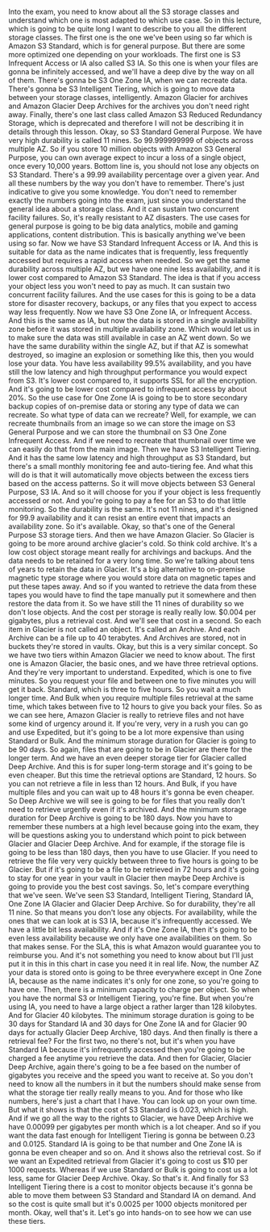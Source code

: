 
<v Narrator>Into the exam, you need to know</v>
about all the S3 storage classes
and understand which one is most adapted to which use case.
So in this lecture, which is going to be quite long
I want to describe to you all the different storage classes.
The first one is the one we've been using so far
which is Amazon S3 Standard, which is for general purpose.
But there are some more optimized one
depending on your workloads.
The first one is S3 Infrequent Access
or IA
also called S3 IA.
So this one is when your files
are gonna be infinitely accessed,
and we'll have a deep dive by the way on all of them.
There's gonna be S3 One Zone IA,
when we can recreate data.
There's gonna be S3 Intelligent Tiering,
which is going to move data
between your storage classes, intelligently.
Amazon Glacier for archives
and Amazon Glacier Deep Archives
for the archives you don't need right away.
Finally, there's one last class
called Amazon S3 Reduced Redundancy Storage,
which is deprecated
and therefore I will not be describing it
in details through this lesson.
Okay, so S3 Standard General Purpose.
We have very high durability is called 11 nines.
So 99.999999999
of objects across multiple AZ.
So if you store 10 million objects
with Amazon S3 General Purpose,
you can own average expect
to incur a loss of a single object, once every 10,000 years.
Bottom line is,
you should not lose any objects on S3 Standard.
There's a 99.99 availability percentage over a given year.
And all these numbers by the way you don't have to remember.
There's just indicative to give you some knowledge.
You don't need to remember exactly
the numbers going into the exam,
just since you understand
the general idea about a storage class.
And it can sustain two concurrent facility failures.
So, it's really resistant to AZ disasters.
The use cases for general purpose
is going to be big data analytics,
mobile and gaming applications, content distribution.
This is basically anything we've been using so far.
Now we have S3 Standard Infrequent Access or IA.
And this is suitable for data as the name indicates
that is frequently, less frequently accessed
but requires a rapid access when needed.
So we get the same durability
across multiple AZ,
but we have one nine less availability,
and it is lower cost compared to Amazon S3 Standard.
The idea is that if you access your object less
you won't need to pay as much.
It can sustain two concurrent facility failures.
And the use cases for this is going to be a data store
for disaster recovery, backups,
or any files that you expect to access way less frequently.
Now we have S3 One Zone IA, or Infrequent Access.
And this is the same as IA,
but now the data is stored in a single availability zone
before it was stored in multiple availability zone.
Which would let us in to make sure
the data was still available in case an AZ went down.
So we have the same durability within the single AZ,
but if that AZ is somewhat destroyed,
so imagine an explosion or something like this,
then you would lose your data.
You have less availability 99.5% availability,
and you have still the low latency
and high throughput performance
you would expect from S3.
It's lower cost compared to, it supports SSL
for all the encryption.
And it's going to be lower cost compared
to infrequent access by about 20%.
So the use case for One Zone IA
is going to be to store secondary backup copies
of on-premise data
or storing any type of data we can recreate.
So what type of data can we recreate?
Well, for example, we can recreate thumbnails from an image
so we can store the image on S3 General Purpose
and we can store the thumbnail
on S3 One Zone Infrequent Access.
And if we need to recreate that thumbnail over time
we can easily do that from the main image.
Then we have S3 Intelligent Tiering.
And it has the same low latency and high throughput
as S3 Standard,
but there's a small monthly monitoring fee
and auto-tiering fee.
And what this will do
is that it will automatically move objects
between the excess tiers based on the access patterns.
So it will move objects between S3 General Purpose, S3 IA.
And so it will choose for you
if your object is less frequently accessed or not.
And you're going to pay a fee
for an S3 to do that little monitoring.
So the durability is the same.
It's not 11 nines,
and it's designed for 99.9 availability
and it can resist an entire event
that impacts an availability zone.
So it's available.
Okay, so that's one of the General Purpose S3 storage tiers.
And then we have Amazon Glacier.
So Glacier is going to be more
around archive glacier's cold.
So think cold archive.
It's a low cost object storage
meant really for archivings and backups.
And the data needs to be retained for a very long time.
So we're talking about tens of years
to retain the data in Glacier.
It's a big alternative to on-premise magnetic type storage
where you would store data
on magnetic tapes and put these tapes away.
And so if you wanted to retrieve the data from these tapes
you would have to find the tape manually
put it somewhere and then restore the data from it.
So we have still the 11 nines of durability
so we don't lose objects.
And the cost per storage is really really low.
$0.004 per gigabytes, plus a retrieval cost.
And we'll see that cost in a second.
So each item in Glacier is not called an object.
It's called an Archive.
And each Archive can be a file up to 40 terabytes.
And Archives are stored, not in buckets
they're stored in vaults.
Okay, but this is a very similar concept.
So we have two tiers within Amazon Glacier
we need to know about.
The first one is Amazon Glacier, the basic ones,
and we have three retrieval options.
And they're very important to understand.
Expedited, which is one to five minutes.
So you request your file and between one to five minutes
you will get it back.
Standard, which is three to five hours.
So you wait a much longer time.
And Bulk when you require multiple files retrieval
at the same time,
which takes between five to 12 hours
to give you back your files.
So as we can see here,
Amazon Glacier is really to retrieve files
and not have some kind of urgency around it.
If you're very, very in a rush
you can go and use Expedited,
but it's going to be a lot more expensive
than using Standard or Bulk.
And the minimum storage duration
for Glacier is going to be 90 days.
So again, files that are going to be in Glacier
are there for the longer term.
And we have an even deeper
storage tier for Glacier called Deep Archive.
And this is for super long-term storage
and it's going to be even cheaper.
But this time the retrieval options are Standard, 12 hours.
So you can not retrieve a file in less than 12 hours.
And Bulk, if you have multiple files
and you can wait up to 48 hours
it's gonna be even cheaper.
So Deep Archive we will see is going to be
for files that you really don't need to retrieve urgently
even if it's archived.
And the minimum storage duration
for Deep Archive is going to be 180 days.
Now you have to remember these numbers at a high level
because going into the exam,
they will be questions asking you to understand
which point to pick
between Glacier and Glacier Deep Archive.
And for example, if the storage file
is going to be less than 180 days,
then you have to use Glacier.
If you need to retrieve the file very very quickly
between three to five hours is going to be Glacier.
But if it's going to be a file to be retrieved in 72 hours
and it's going to stay for one year
in your vault in Glacier
then maybe Deep Archive is going to provide you
the best cost savings.
So,
let's compare everything that we've seen.
We've seen S3 Standard, Intelligent Tiering,
Standard IA, One Zone IA Glacier
and Glacier Deep Archive.
So for durability, they're all 11 nine.
So that means you don't lose any objects.
For availability,
while the ones that we can look at is S3 IA,
because it's infrequently accessed.
We have a little bit less availability.
And if it's One Zone IA,
then it's going to be even less availability
because we only have one availabilities on them.
So that makes sense.
For the SLA, this is what Amazon would guarantee you
to reimburse you.
And it's not something you need to know about
but I'll just put it in this
in this chart in case you need it in real life.
Now, the number AZ your data is stored onto
is going to be three everywhere
except in One Zone IA, because as the name indicates
it's only for one zone,
so you're going to have one.
Then, there is a minimum capacity to charge per object.
So when you have the normal S3
or Intelligent Tiering, you're fine.
But when you're using IA, you need to have a large object
a rather larger than 128 kilobytes.
And for Glacier 40 kilobytes.
The minimum storage duration is going to be 30 days
for Standard IA and 30 days for One Zone IA
and for Glacier 90 days
for actually Glacier Deep Archive, 180 days.
And then finally
is there a retrieval fee?
For the first two, no there's not,
but it's when you have Standard IA
because it's infrequently accessed
then you're going to be charged a fee
anytime you retrieve the data.
And then for Glacier, Glacier Deep Archive, again
there's going to be a fee based
on the number of gigabytes you receive
and the speed you want to receive at.
So you don't need to know all the numbers in it
but the numbers should make sense
from what the storage tier really really means to you.
And for those who like numbers,
here's just a chart that I have.
You can look up on your own time.
But what it shows is that
the cost of S3 Standard is 0.023, which is high.
And if we go all the way to the rights to Glacier,
we have Deep Archive
we have 0.00099 per gigabytes per month
which is a lot cheaper.
And so if you want the data fast enough
for Intelligent Tiering is gonna be between 0.23 and 0.0125.
Standard IA is going to be that number
and One Zone IA is gonna be even cheaper and so on.
And it shows also the retrieval cost.
So if we want an Expedited retrieval from Glacier
it's going to cost us $10 per 1000 requests.
Whereas if we use Standard or Bulk
is going to cost us a lot less,
same for Glacier Deep Archive.
Okay.
So that's it.
And finally for S3 Intelligent Tiering
there is a cost to monitor objects
because it's gonna be able to move them
between S3 Standard and Standard IA on demand.
And so the cost is quite small
but it's 0.0025 per 1000 objects monitored per month.
Okay, well that's it.
Let's go into hands-on to see how we can use these tiers.